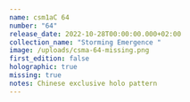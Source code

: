 ```yaml
---
name: csm1aC 64
number: "64"
release_date: 2022-10-28T00:00:00.000+02:00
collection_name: "Storming Emergence "
image: /uploads/csma-64-missing.png
first_edition: false
holographic: true
missing: true
notes: Chinese exclusive holo pattern
---
```

